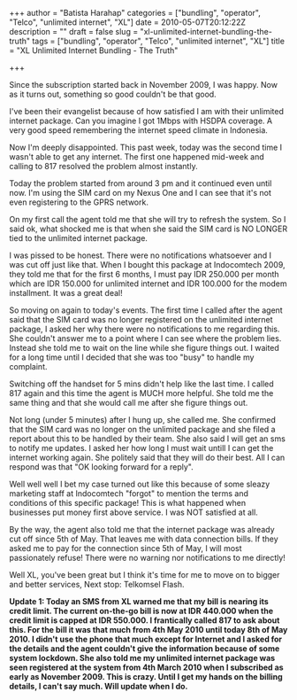 +++
author = "Batista Harahap"
categories = ["bundling", "operator", "Telco", "unlimited internet", "XL"]
date = 2010-05-07T20:12:22Z
description = ""
draft = false
slug = "xl-unlimited-internet-bundling-the-truth"
tags = ["bundling", "operator", "Telco", "unlimited internet", "XL"]
title = "XL Unlimited Internet Bundling - The Truth"

+++


Since the subscription started back in November 2009, I was happy. Now as it turns out, something so good couldn't be that good.

I've been their evangelist because of how satisfied I am with their unlimited internet package. Can you imagine I got 1Mbps with HSDPA coverage. A very good speed remembering the internet speed climate in Indonesia.

Now I'm deeply disappointed. This past week, today was the second time I wasn't able to get any internet. The first one happened mid-week and calling to 817 resolved the problem almost instantly.

Today the problem started from around 3 pm and it continued even until now. I'm using the SIM card on my Nexus One and I can see that it's not even registering to the GPRS network.

On my first call the agent told me that she will try to refresh the system. So I said ok, what shocked me is that when she said the SIM card is NO LONGER tied to the unlimited internet package.

I was pissed to be honest. There were no notifications whatsoever and I was cut off just like that. When I bought this package at Indocomtech 2009, they told me that for the first 6 months, I must pay IDR 250.000 per month which are IDR 150.000 for unlimited internet and IDR 100.000 for the modem installment. It was a great deal!

So moving on again to today's events. The first time I called after the agent said that the SIM card was no longer registered on the unlimited internet package, I asked her why there were no notifications to me regarding this. She couldn't answer me to a point where I can see where the problem lies. Instead she told me to wait on the line while she figure things out. I waited for a long time until I decided that she was too "busy" to handle my complaint.

Switching off the handset for 5 mins didn't help like the last time. I called 817 again and this time the agent is MUCH more helpful. She told me the same thing and that she would call me after she figure things out.

Not long (under 5 minutes) after I hung up, she called me. She confirmed that the SIM card was no longer on the unlimited package and she filed a report about this to be handled by their team. She also said I will get an sms to notify me updates. I asked her how long I must wait untill I can get the internet working again. She politely said that they will do their best. All I can respond was that "OK looking forward for a reply".

Well well well I bet my case turned out like this because of some sleazy marketing staff at Indocomtech "forgot" to mention the terms and conditions of this specific package! This is what happened when businesses put money first above service. I was NOT satisfied at all.

By the way, the agent also told me that the internet package was already cut off since 5th of May. That leaves me with data connection bills. If they asked me to pay for the connection since 5th of May, I will most passionately refuse! There were no warning nor notifications to me directly!

Well XL, you've been great but I think it's time for me to move on to bigger and better services, Next stop: Telkomsel Flash.

<strong>Update 1: Today an SMS from XL warned me that my bill is nearing its credit limit. The current on-the-go bill is now at IDR 440.000 when the credit limit is capped at IDR 550.000. I frantically called 817 to ask about this. For the bill it was that much from 4th May 2010 until today 8th of May 2010. I didn't use the phone that much except for Internet and I asked for the details and the agent couldn't give the information because of some system lockdown. She also told me my unlimited internet package was seen registered at the system from 4th March 2010 when I subscribed as early as November 2009. This is crazy. Until I get my hands on the billing details, I can't say much. Will update when I do.</strong>